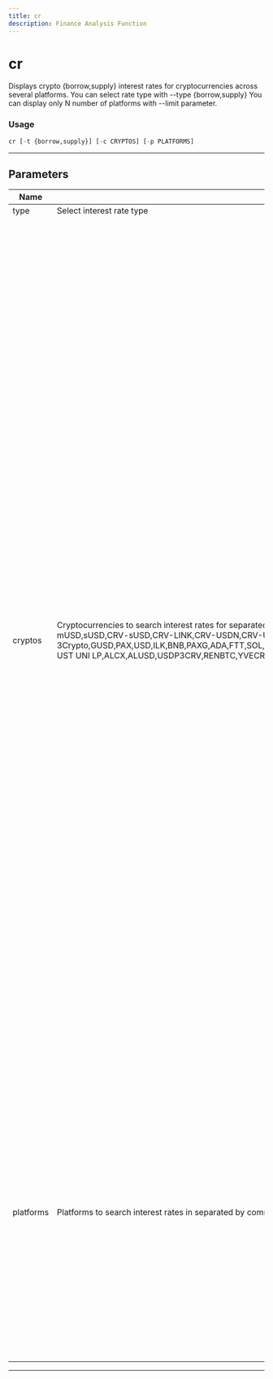 ```yaml
---
title: cr
description: Finance Analysis Function
---
```


# cr

Displays crypto {borrow,supply} interest rates for cryptocurrencies across several platforms. You can select rate type with --type {borrow,supply} You can display only N number of platforms with --limit parameter.

### Usage

```python
cr [-t {borrow,supply}] [-c CRYPTOS] [-p PLATFORMS]
```

---

## Parameters

| Name | Description | Default | Optional | Choices |
| ---- | ----------- | ------- | -------- | ------- |
| type | Select interest rate type | supply | True | borrow, supply |
| cryptos | Cryptocurrencies to search interest rates for separated by comma. Default: BTC,ETH,USDT,USDC. Options: ZRX,BAT,REP,ETH,SAI,BTC,XRP,LTC,EOS,BCH,XMR,DOGE,USDC,USDT,BSV,NEO,ETC,OMG,ZEC,BTG,SAN,DAI,UNI,WBTC,COMP,LUNA,UST,BUSD,KNC,LEND,LINK,MANA,MKR,SNX,SUSD,TUSD,eCRV-DAO,HEGIC,YFI,1INCH,CRV-IB,CRV-HBTC,BOOST,CRV-sBTC,CRV-renBTC,CRV-sAave,CRV-oBTC,CRV-pBTC,CRV-LUSD,CRV-BBTC,CRV-tBTC,CRV-FRAX,CRV-yBUSD,CRV-COMP,CRV-GUSD,yUSD,CRV-3pool,CRV-TUSD,CRV-BUSD,CRV-DUSD,CRV-UST,CRV-mUSD,sUSD,CRV-sUSD,CRV-LINK,CRV-USDN,CRV-USDP,CRV-alUSD,CRV-Aave,CRV-HUSD,CRV-EURS,RAI,CRV-triCrypto,CRV-Pax,CRV-USDT,CRV-USDK,CRV-RSV,CRV-3Crypto,GUSD,PAX,USD,ILK,BNB,PAXG,ADA,FTT,SOL,SRM,RAY,XLM,SUSHI,CRV,BAL,AAVE,MATIC,GRT,ENJ,USDP,IOST,AMP,PERP,SHIB,ALICE,ALPHA,ANKR,ATA,AVA,AXS,BAKE,BAND,BNT,BTCST,CELR,CFX,CHR,COS,COTI,CTSI,DUSK,EGLD,ELF,FET,FLOW,FTM,INJ,IOTX,MDX,NEAR,OCEAN,ONT,POLS,REEF,WRX,XEC,XTZ,XVS,ZIL,DOT,FIL,TRX,CAKE,ADX,FIRO,SXP,ATOM,IOTA,AKRO,AUDIO,BADGER,CVC,DENT,DYDX,FORTH,GNO,HOT,LPT,LRC,NKN,NMR,NU,OGN,OXT,POLY,QNT,RLC,RSR,SAND,SKL,STMX,STORJ,TRB,UMA,DPI,VSP,CHSB,EURT,GHST,3CRV,CRVRENWBTC,MIR-UST UNI LP,ALCX,ALUSD,USDP3CRV,RENBTC,YVECRV,CVX,USDTTRC20,AUD,HKD,GBP,EUR,HUSD,HT,DASH,EURS,AVAX,BTT,GALA,ILV,APE | BTC,ETH,USDT,USDC | True | ZRX, BAT, REP, ETH, SAI, BTC, XRP, LTC, EOS, BCH, XMR, DOGE, USDC, USDT, BSV, NEO, ETC, OMG, ZEC, BTG, SAN, DAI, UNI, WBTC, COMP, LUNA, UST, BUSD, KNC, LEND, LINK, MANA, MKR, SNX, SUSD, TUSD, eCRV-DAO, HEGIC, YFI, 1INCH, CRV-IB, CRV-HBTC, BOOST, CRV-sBTC, CRV-renBTC, CRV-sAave, CRV-oBTC, CRV-pBTC, CRV-LUSD, CRV-BBTC, CRV-tBTC, CRV-FRAX, CRV-yBUSD, CRV-COMP, CRV-GUSD, yUSD, CRV-3pool, CRV-TUSD, CRV-BUSD, CRV-DUSD, CRV-UST, CRV-mUSD, sUSD, CRV-sUSD, CRV-LINK, CRV-USDN, CRV-USDP, CRV-alUSD, CRV-Aave, CRV-HUSD, CRV-EURS, RAI, CRV-triCrypto, CRV-Pax, CRV-USDT, CRV-USDK, CRV-RSV, CRV-3Crypto, GUSD, PAX, USD, ILK, BNB, PAXG, ADA, FTT, SOL, SRM, RAY, XLM, SUSHI, CRV, BAL, AAVE, MATIC, GRT, ENJ, USDP, IOST, AMP, PERP, SHIB, ALICE, ALPHA, ANKR, ATA, AVA, AXS, BAKE, BAND, BNT, BTCST, CELR, CFX, CHR, COS, COTI, CTSI, DUSK, EGLD, ELF, FET, FLOW, FTM, INJ, IOTX, MDX, NEAR, OCEAN, ONT, POLS, REEF, WRX, XEC, XTZ, XVS, ZIL, DOT, FIL, TRX, CAKE, ADX, FIRO, SXP, ATOM, IOTA, AKRO, AUDIO, BADGER, CVC, DENT, DYDX, FORTH, GNO, HOT, LPT, LRC, NKN, NMR, NU, OGN, OXT, POLY, QNT, RLC, RSR, SAND, SKL, STMX, STORJ, TRB, UMA, DPI, VSP, CHSB, EURT, GHST, 3CRV, CRVRENWBTC, MIR-UST UNI LP, ALCX, ALUSD, USDP3CRV, RENBTC, YVECRV, CVX, USDTTRC20, AUD, HKD, GBP, EUR, HUSD, HT, DASH, EURS, AVAX, BTT, GALA, ILV, APE |
| platforms | Platforms to search interest rates in separated by comma. Default: BlockFi,Ledn,SwissBorg,Youhodler. Options: MakerDao,Compound,Poloniex,Bitfinex,dYdX,CompoundV2,Linen,Hodlonaut,InstaDapp,Zerion,Argent,DeFiSaver,MakerDaoV2,Ddex,AaveStable,AaveVariable,YearnFinance,BlockFi,Nexo,CryptoCom,Soda,Coinbase,SaltLending,Ledn,Bincentive,Inlock,Bitwala,Zipmex,Vauld,Delio,Yield,Vesper,Reflexer,SwissBorg,MushroomsFinance,ElementFi,Maple,CoinRabbit,WirexXAccounts,Youhodler,YieldApp,NotionalFinance,IconFi | BlockFi,Ledn,SwissBorg,Youhodler | True | MakerDao, Compound, Poloniex, Bitfinex, dYdX, CompoundV2, Linen, Hodlonaut, InstaDapp, Zerion, Argent, DeFiSaver, MakerDaoV2, Ddex, AaveStable, AaveVariable, YearnFinance, BlockFi, Nexo, CryptoCom, Soda, Coinbase, SaltLending, Ledn, Bincentive, Inlock, Bitwala, Zipmex, Vauld, Delio, Yield, Vesper, Reflexer, SwissBorg, MushroomsFinance, ElementFi, Maple, CoinRabbit, WirexXAccounts, Youhodler, YieldApp, NotionalFinance, IconFi |

---
